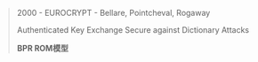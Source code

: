 > 2000 - EUROCRYPT - Bellare, Pointcheval, Rogaway
>
> Authenticated Key Exchange Secure against Dictionary Attacks
>
> **BPR ROM模型**